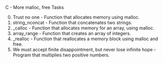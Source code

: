 C - More malloc, free Tasks

0. Trust no one - Function that allocates memory using malloc.
1. string_nconcat - Function that concatenates two strings.
2. _calloc - Function that allocates memory for an array, using malloc.
3. array_range - Function that creates an array of integers.
4. _realloc - Function that reallocates a memory block using malloc and free.
5. We must accept finite disappointment, but never lose infinite hope - Program that multiplies two positive numbers.
